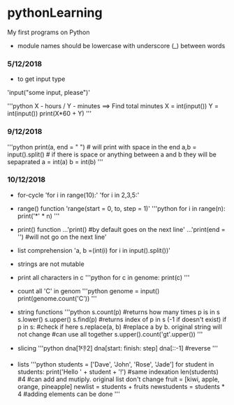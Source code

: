 # pythonLearning
My first programs on Python

* module names should be lowercase with underscore (_) between words

### 5/12/2018
* to get input type 

'input("some input, please")'

'''python
X - hours / Y - minutes ==> Find total minutes
X = int(input())
Y = int(input())
print(X*60 + Y)
'''

### 9/12/2018
'''python
print(a, end = " ") # will print with space in the end
a,b = input().split() # if there is space or anything between a and b they will be sepaprated
a = int(a)
b = int(b)
'''

### 10/12/2018
* for-cycle 
'for i in range(10):'
'for i in 2,3,5:'

* range() function
'range(start = 0, to, step = 1)'
'''python
for i in range(n):
	print('*' * n)
'''
* print() function
...'print() #by default goes on the next line'
...'print(end = '') #will not go on the next line'

* list comprehension
'a, b =(int(i) for i in input().split())'

* strings are not mutable

* print all characters in c
'''python
for c in genome:
	print(c)
'''

* count all 'C' in genom
'''python
genome = input()
print(genome.count('C')) 
'''
* string functions
'''python
s.count(p) #returns how many times p is in s
s.lower()
s.upper()
s.find(p) #returns index of p in s (-1 if doesn't exist)
	if p in s: #check if here
s.replace(a, b) #replace a by b. original string will not change
#can use all together
s.upper().count('gt'.upper())
'''

* slicing
'''python
dna[1:-1:2]
dna[start: finish: step]
dna[::-1] #reverse
'''

* lists
'''python
students = ['Dave', 'John', 'Rose', 'Jade']
for student in students:
	print('Hello ' + student + '!')
#same indexation
len(students) #4
#can add and mutiply. original list don't change
fruit = [kiwi, apple, orange, pineapple]
newlist = students + fruits
newstudents = students * 4
#adding elements can be done 
'''
